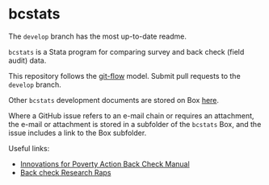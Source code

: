 bcstats
=======

The `develop` branch has the most up-to-date readme.

`bcstats` is a Stata program for comparing survey and back check (field audit) data.

This repository follows the [git-flow](http://nvie.com/posts/a-successful-git-branching-model/) model. Submit pull requests to the `develop` branch.

Other `bcstats` development documents are stored on Box [here](https://ipastorage.box.com/bcstats-develop).

Where a GitHub issue refers to an e-mail chain or requires an attachment, the e-mail or attachment is stored in a subfolder of the `bcstats` Box, and the issue includes a link to the Box subfolder.

Useful links:
- [Innovations for Poverty Action Back Check Manual](https://ipastorage.box.com/s/wvbz9wgpyhorw30sjyqo)
- [Back check Research Raps](https://ipastorage.box.com/s/ze8sri9iano5gm7nan4u)
